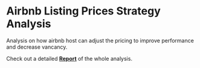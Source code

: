 # Airbnb Listing Prices Strategy Analysis
Analysis on how airbnb host can adjust the pricing to improve performance and decrease vancancy. 

Check out a detailed [**Report**](https://drive.google.com/file/d/1vwdggPeD6Bzb9x3sx6NBq0-_FPPjECvx/view?usp=sharing) of the whole analysis.
